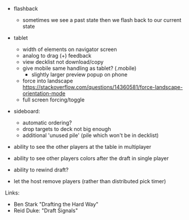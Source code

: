 
- flashback 

    - sometimes we see a past state then we flash back to our current state

- tablet

    - width of elements on navigator screen
    - analog to drag (+) feedback
    - view decklist not download/copy
    - give mobile same handling as tablet? (.mobile)
        - slightly larger preview popup on phone
    - force into landscape 
       https://stackoverflow.com/questions/14360581/force-landscape-orientation-mode
    - full screen forcing/toggle

- sideboard:
    - automatic ordering?
    - drop targets to deck not big enough
    - additional 'unused pile' (pile which won't be in decklist) 

- ability to see the other players at the table in multiplayer
- ability to see other players colors after the draft in single player
- ability to rewind draft?
- let the host remove players (rather than distributed pick timer)

Links:

- Ben Stark "Drafting the Hard Way"
- Reid Duke: "Draft Signals"

